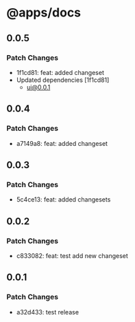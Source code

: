 # @apps/docs

## 0.0.5

### Patch Changes

- 1f1cd81: feat: added changeset
- Updated dependencies [1f1cd81]
  - ui@0.0.1

## 0.0.4

### Patch Changes

- a7149a8: feat: added changeset

## 0.0.3

### Patch Changes

- 5c4ce13: feat: added changesets

## 0.0.2

### Patch Changes

- c833082: feat: test add new changeset

## 0.0.1

### Patch Changes

- a32d433: test release
